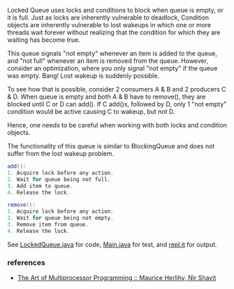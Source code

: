 Locked Queue uses locks and conditions to block
when queue is empty, or it is full. Just as
locks are inherently vulnerable to deadlock,
Condition objects are inherently vulnerable to
lost wakeups in which one or more threads wait
forever without realizing that the condition
for which they are waiting has become true.

This queue signals "not empty" whenever an item
is added to the queue, and "not full" whenever
an item is removed from the queue. However,
consider an optimization, where you only signal
"not empty" if the queue was empty. Bang! Lost
wakeup is suddenly possible.

To see how that is possible, consider 2
consumers A & B and 2 producers C & D. When
queue is empty and both A & B have to remove(),
they are blocked until C or D can add(). If C
add()s, followed by D, only 1 "not empty"
condition would be active causing C to wakeup,
but not D.

Hence, one needs to be careful when working with
both locks and condition objects.

The functionality of this queue is similar to
BlockingQueue and does not suffer from the lost
wakeup problem.

```java
add():
1. Acquire lock before any action.
2. Wait for queue being not full.
3. Add item to queue.
4. Release the lock.
```

```java
remove():
1. Acquire lock before any action.
2. Wait for queue being not empty.
3. Remove item from queue.
4. Release the lock.
```

See [LockedQueue.java] for code, [Main.java] for test, and [repl.it] for output.

[LockedQueue.java]: https://repl.it/@wolfram77/locked-queue#LockedQueue.java
[Main.java]: https://repl.it/@wolfram77/locked-queue#Main.java
[repl.it]: https://locked-queue.wolfram77.repl.run


### references

- [The Art of Multiprocessor Programming :: Maurice Herlihy, Nir Shavit](https://dl.acm.org/doi/book/10.5555/2385452)
